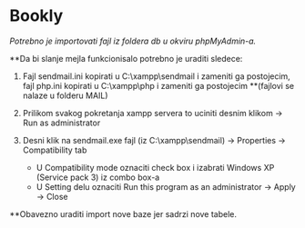 # Bookly

*Potrebno je importovati fajl iz foldera db u okviru phpMyAdmin-a.*

**Da bi slanje mejla funkcionisalo potrebno je uraditi sledece:

1. Fajl sendmail.ini kopirati u C:\xampp\sendmail i zameniti ga postojecim, fajl php.ini kopirati u C:\xampp\php i zameniti ga postojecim
    **(fajlovi se nalaze u folderu MAIL)

2. Prilikom svakog pokretanja xampp servera to uciniti desnim klikom -> Run as administrator

3. Desni klik na sendmail.exe fajl  (iz C:\xampp\sendmail) -> Properties -> Compatibility tab
    - U Compatibility mode oznaciti check box i izabrati Windows XP (Service pack 3) iz combo box-a
    - U Setting delu oznaciti Run this program as an administrator
 -> Apply -> Close

**Obavezno uraditi import nove baze jer sadrzi nove tabele.
